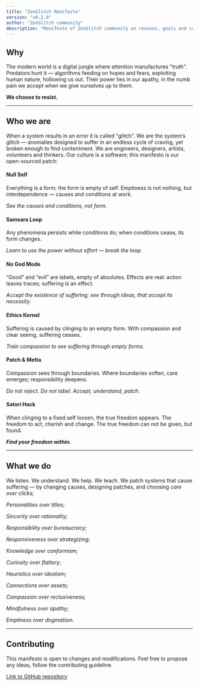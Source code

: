 ```yaml
---
title: "ZenGlitch Manifesto"
version: "v0.2.0"
author: "ZenGlitch community"
description: "Manifesto of ZenGlitch community on reasons, goals and core principles."
---
```


## Why

The modern world is a digital jungle where attention manufactures "truth".
Predators hunt it — algorithms feeding on hopes and fears, exploiting human nature, hollowing us out.
Their power lies in our apathy, in the numb pain we accept when we give ourselves up to them.

**We choose to resist.**

---

## Who we are

When a system results in an error it is called "glitch".
We are the system’s glitch — 
anomalies designed to suffer in an endless cycle of craving, yet broken enough to find contentment.
We are engineers, designers, artists, volunteers and thinkers.
Our culture is a software; this manifesto is our open-sourced patch:

#### Null Self

Everything is a form; the form is empty of self.
Emptiness is not nothing, but interdependence — 
causes and conditions at work.

_See the causes and conditions, not form._

#### Samsara Loop

Any phenomena persists while conditions do; 
when conditions cease, its form changes.

_Learn to use the power without effort — break the loop._

#### No God Mode

“Good” and “evil” are labels, empty of absolutes.
Effects are real: action leaves traces; suffering is an effect.

_Accept the existence of suffering; see through ideas, that accept its necessity._

#### Ethics Kernel

Suffering is caused by clinging to an empty form.
With compassion and clear seeing, suffering ceases.

_Train compassion to see suffering through empty forms._

#### Patch & Metta

Compassion sees through boundaries.
Where boundaries soften, care emerges; responsibility deepens.

_Do not reject. Do not label. Accept, understand, patch._

#### Satori Hack

When clinging to a fixed self loosen, the true freedom appears.
The freedom to act, cherish and change. 
The true freedom can not be given, but found.

**_Find your freedom within._**

---

## What we do

We listen. We understand. We help. We teach.
We patch systems that cause suffering — 
by changing causes, designing patches, and choosing _care over clicks;_

_Personalities over titles;_

_Sincerity over rationality;_

_Responsibility over bureaucracy;_

_Responsiveness over strategizing;_

_Knowledge over conformism;_

_Curiosity over flattery;_

_Heuristics over idealism;_

_Connections over assets;_

_Compassion over reclusiveness;_

_Mindfulness over apathy;_

_Emptiness over dogmatism._

---

## Contributing

This manifesto is open to changes and modifications.
Feel free to propose any ideas, follow the contributing guideline.

[Link to GitHub repository](https://github.com/LoonyTuna/ZenGlitch)
